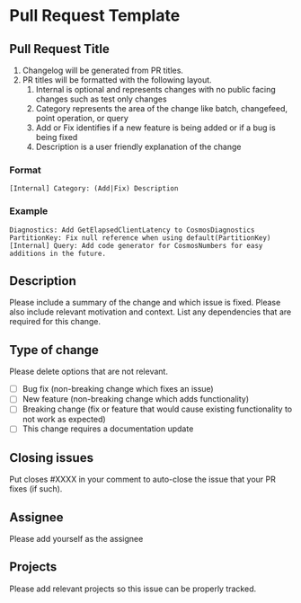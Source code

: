 # Pull Request Template

## Pull Request Title
1. Changelog will be generated from PR titles.
2. PR titles will be formatted with the following layout.
   1. Internal is optional and represents changes with no public facing changes such as test only changes
   2. Category represents the area of the change like batch, changefeed, point operation, or query
   3. Add or Fix identifies if a new feature is being added or if a bug is being fixed
   4. Description is a user friendly explanation of the change

### Format
`[Internal] Category: (Add|Fix) Description`

### Example
`Diagnostics: Add GetElapsedClientLatency to CosmosDiagnostics`<br/>
`PartitionKey: Fix null reference when using default(PartitionKey)`<br/>
`[Internal] Query: Add code generator for CosmosNumbers for easy additions in the future.`<br/>

## Description

Please include a summary of the change and which issue is fixed. Please also include relevant motivation and context. List any dependencies that are required for this change.

## Type of change

Please delete options that are not relevant.

- [ ] Bug fix (non-breaking change which fixes an issue)
- [ ] New feature (non-breaking change which adds functionality)
- [ ] Breaking change (fix or feature that would cause existing functionality to not work as expected)
- [ ] This change requires a documentation update

## Closing issues

Put closes #XXXX in your comment to auto-close the issue that your PR fixes (if such).

## Assignee

Please add yourself as the assignee

## Projects

Please add relevant projects so this issue can be properly tracked.

